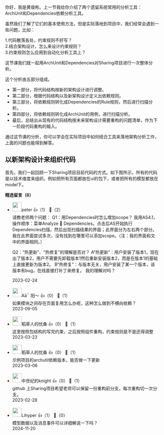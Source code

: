 你好，我是黄俊彬。上一节我给你介绍了两个遗留系统常用的分析工具：ArchUnit和Dependencies依赖分析工具。

虽然我们了解了它们的基本使用方法，但是实际落地到项目中，我们经常会遇到一些问题，比如：

1.代码散落各处，约束规则不好写？  
2.结合架构设计，怎么来设计约束规则？  
3.约束规则怎么应用到自动化分析工具上？

这节课我们就一起用ArchUnit和Dependencies对Sharing项目进行一次整体分析。

这个分析由五部分组成。

- 第一部分，将代码结构按新的架构设计进行调整。
- 第二部分，根据代码结构以及新架构设计定义出依赖规则。
- 第三部分，将依赖规则转化成Dependencies的Rule规则，然后进行扫描分析。
- 第四部分，将依赖规则转化成ArchUnit的用例，进行扫描分析。
- 最后，总结出从现有的代码结构按未来架构设计需要重构的问题清单，作为下一阶段代码重构的输入。

通过这节课的分析，你可以学会在实际项目中如何结合工具来落地架构分析工作，上面的问题也能得到解答。

## 以新架构设计来组织代码

首先，我们一起回顾一下Sharing项目目前代码的方式。如下图所示，所有的代码是以技术维度来组织。例如把所有页面都放在ui的包下，或者把所有的模型都放在model下。
<div><strong>精选留言（6）</strong></div><ul>
<li><img src="https://static001.geekbang.org/account/avatar/00/10/25/87/f3a69d1b.jpg" width="30px"><span>peter</span> 👍（1） 💬（2）<div>请教老师两个问题：
Q1：用Dependencies时怎么增加scope？
我用AS4.1，操作顺序：菜单Analyze  Dependencies。点击后AS开始执行Dependencies扫描，然后出现扫描结果的界面；此界面分为左右两个部分。我在此界面尝试多次，没有找到在哪里可以添加scope。（注：我的界面和文中的界面相同。）

Q2：“热更新”、“热修复”的理解是否对？
A“热更新”：用户安装了版本1，现在出了版本2，用户不需要先卸载版本1然后重新安装版本2，而是在版本1的基础上直接更新为版本2。   B“热修复”：与版本无关，用户安装了某一个版本，该版本有bug，在线直接打补丁来修复。  我的理解对吗？</div>2023-02-24</li><br/><li><img src="https://static001.geekbang.org/account/avatar/00/22/59/97/9b7a412c.jpg" width="30px"><span>Aā 阳～</span> 👍（0） 💬（1）<div>如果模块之间存在页面复用怎么办呢，这种怎么做到不横向依赖？</div>2023-09-05</li><br/><li><img src="https://static001.geekbang.org/account/avatar/00/11/2e/6e/05230eb6.jpg" width="30px"><span>稻草人的忧桑</span> 👍（0） 💬（1）<div>这里按照包结构的写完约束，之后按照组件重构，约束规则是不是还得调整</div>2023-03-23</li><br/><li><img src="https://static001.geekbang.org/account/avatar/00/11/2e/6e/05230eb6.jpg" width="30px"><span>稻草人的忧桑</span> 👍（0） 💬（1）<div>示例项目的archutil依赖版本，能否做一下更新</div>2023-03-06</li><br/><li><img src="https://static001.geekbang.org/account/avatar/00/11/1d/ae/f78ce0d7.jpg" width="30px"><span>中世纪的knight</span> 👍（0） 💬（1）<div>github 上Sharing项目希望老师可以保留一份重构前分支，每次重构切一次分支。</div>2023-02-28</li><br/><li><img src="https://static001.geekbang.org/account/avatar/00/19/08/f7/2c3238bd.jpg" width="30px"><span>Lihyper</span> 👍（1） 💬（0）<div>模型数据以及消息事件可以详细解说一下吗？</div>2024-11-20</li><br/>
</ul>